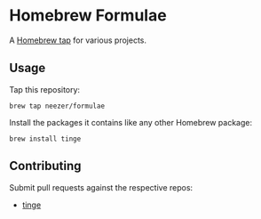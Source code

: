 # Homebrew Formulae

A [Homebrew tap] for various projects.

[Homebrew tap]: https://github.com/Homebrew/brew/blob/master/docs/brew-tap.md

## Usage

Tap this repository:

    brew tap neezer/formulae

Install the packages it contains like any other Homebrew package:

    brew install tinge

## Contributing

Submit pull requests against the respective repos:

* [tinge](https://github.com/neezer/tinge)
